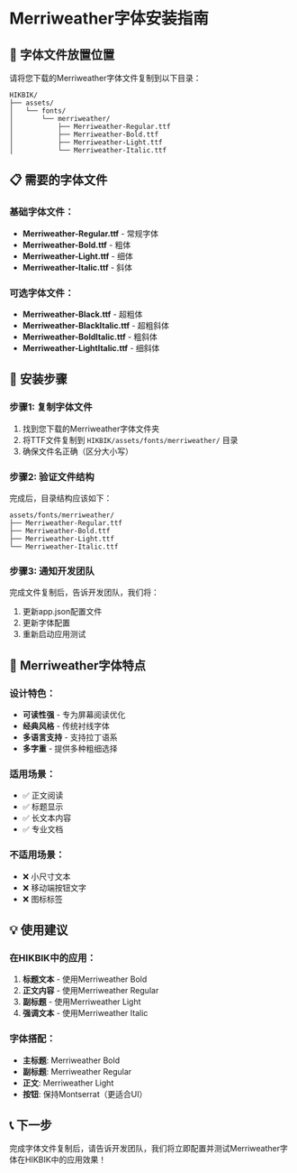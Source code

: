 # Merriweather字体安装指南

## 📁 字体文件放置位置

请将您下载的Merriweather字体文件复制到以下目录：

```
HIKBIK/
├── assets/
│   └── fonts/
│       └── merriweather/
│           ├── Merriweather-Regular.ttf
│           ├── Merriweather-Bold.ttf
│           ├── Merriweather-Light.ttf
│           └── Merriweather-Italic.ttf
```

## 📋 需要的字体文件

### 基础字体文件：
- **Merriweather-Regular.ttf** - 常规字体
- **Merriweather-Bold.ttf** - 粗体
- **Merriweather-Light.ttf** - 细体
- **Merriweather-Italic.ttf** - 斜体

### 可选字体文件：
- **Merriweather-Black.ttf** - 超粗体
- **Merriweather-BlackItalic.ttf** - 超粗斜体
- **Merriweather-BoldItalic.ttf** - 粗斜体
- **Merriweather-LightItalic.ttf** - 细斜体

## 🔧 安装步骤

### 步骤1: 复制字体文件
1. 找到您下载的Merriweather字体文件夹
2. 将TTF文件复制到 `HIKBIK/assets/fonts/merriweather/` 目录
3. 确保文件名正确（区分大小写）

### 步骤2: 验证文件结构
完成后，目录结构应该如下：
```
assets/fonts/merriweather/
├── Merriweather-Regular.ttf
├── Merriweather-Bold.ttf
├── Merriweather-Light.ttf
└── Merriweather-Italic.ttf
```

### 步骤3: 通知开发团队
完成文件复制后，告诉开发团队，我们将：
1. 更新app.json配置文件
2. 更新字体配置
3. 重新启动应用测试

## 🎨 Merriweather字体特点

### 设计特色：
- **可读性强** - 专为屏幕阅读优化
- **经典风格** - 传统衬线字体
- **多语言支持** - 支持拉丁语系
- **多字重** - 提供多种粗细选择

### 适用场景：
- ✅ 正文阅读
- ✅ 标题显示
- ✅ 长文本内容
- ✅ 专业文档

### 不适用场景：
- ❌ 小尺寸文本
- ❌ 移动端按钮文字
- ❌ 图标标签

## 💡 使用建议

### 在HIKBIK中的应用：
1. **标题文本** - 使用Merriweather Bold
2. **正文内容** - 使用Merriweather Regular
3. **副标题** - 使用Merriweather Light
4. **强调文本** - 使用Merriweather Italic

### 字体搭配：
- **主标题**: Merriweather Bold
- **副标题**: Merriweather Regular
- **正文**: Merriweather Light
- **按钮**: 保持Montserrat（更适合UI）

## 📞 下一步

完成字体文件复制后，请告诉开发团队，我们将立即配置并测试Merriweather字体在HIKBIK中的应用效果！
